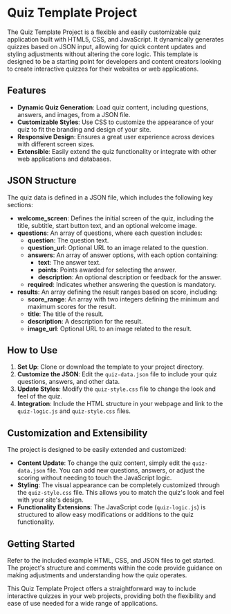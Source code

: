# Quiz Template Project

The Quiz Template Project is a flexible and easily customizable quiz application built with HTML5, CSS, and JavaScript. It dynamically generates quizzes based on JSON input, allowing for quick content updates and styling adjustments without altering the core logic. This template is designed to be a starting point for developers and content creators looking to create interactive quizzes for their websites or web applications.

## Features

- **Dynamic Quiz Generation**: Load quiz content, including questions, answers, and images, from a JSON file.
- **Customizable Styles**: Use CSS to customize the appearance of your quiz to fit the branding and design of your site.
- **Responsive Design**: Ensures a great user experience across devices with different screen sizes.
- **Extensible**: Easily extend the quiz functionality or integrate with other web applications and databases.

## JSON Structure

The quiz data is defined in a JSON file, which includes the following key sections:

- **welcome_screen**: Defines the initial screen of the quiz, including the title, subtitle, start button text, and an optional welcome image.
- **questions**: An array of questions, where each question includes:
  - **question**: The question text.
  - **question_url**: Optional URL to an image related to the question.
  - **answers**: An array of answer options, with each option containing:
    - **text**: The answer text.
    - **points**: Points awarded for selecting the answer.
    - **description**: An optional description or feedback for the answer.
  - **required**: Indicates whether answering the question is mandatory.
- **results**: An array defining the result ranges based on score, including:
  - **score_range**: An array with two integers defining the minimum and maximum scores for the result.
  - **title**: The title of the result.
  - **description**: A description for the result.
  - **image_url**: Optional URL to an image related to the result.

## How to Use

1. **Set Up**: Clone or download the template to your project directory.
2. **Customize the JSON**: Edit the `quiz-data.json` file to include your quiz questions, answers, and other data.
3. **Update Styles**: Modify the `quiz-style.css` file to change the look and feel of the quiz.
4. **Integration**: Include the HTML structure in your webpage and link to the `quiz-logic.js` and `quiz-style.css` files.

## Customization and Extensibility

The project is designed to be easily extended and customized:

- **Content Update**: To change the quiz content, simply edit the `quiz-data.json` file. You can add new questions, answers, or adjust the scoring without needing to touch the JavaScript logic.
- **Styling**: The visual appearance can be completely customized through the `quiz-style.css` file. This allows you to match the quiz's look and feel with your site's design.
- **Functionality Extensions**: The JavaScript code (`quiz-logic.js`) is structured to allow easy modifications or additions to the quiz functionality.

## Getting Started

Refer to the included example HTML, CSS, and JSON files to get started. The project's structure and comments within the code provide guidance on making adjustments and understanding how the quiz operates.

This Quiz Template Project offers a straightforward way to include interactive quizzes in your web projects, providing both the flexibility and ease of use needed for a wide range of applications.